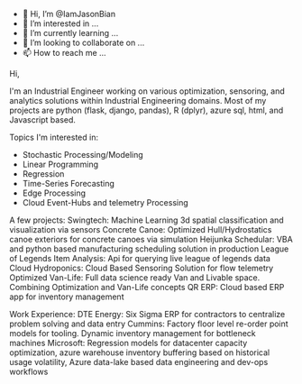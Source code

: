 - 👋 Hi, I’m @IamJasonBian
- 👀 I’m interested in ...
- 🌱 I’m currently learning ...
- 💞️ I’m looking to collaborate on ...
- 📫 How to reach me ...

<!---
IamJasonBian/IamJasonBian is a ✨ special ✨ repository because its `README.md` (this file) appears on your GitHub profile.
You can click the Preview link to take a look at your changes.
--->

Hi, 

I'm an Industrial Engineer working on various optimization, sensoring, and analytics solutions within Industrial Engineering domains. Most of my projects are python (flask, django, pandas), R (dplyr), azure sql, html, and Javascript based.

Topics I'm interested in: 
  * Stochastic Processing/Modeling 
  * Linear Programming
  * Regression
  * Time-Series Forecasting
  * Edge Processing
  * Cloud Event-Hubs and telemetry Processing
  
 A few projects:
  Swingtech: Machine Learning 3d spatial classification and visualization via sensors
  Concrete Canoe: Optimized Hull/Hydrostatics canoe exteriors for concrete canoes via simulation
  Heijunka Schedular: VBA and python based manufacturing scheduling solution in production
  League of Legends Item Analysis: Api for querying live league of legends data
  Cloud Hydroponics: Cloud Based Sensoring Solution for flow telemetry 
  Optimized Van-Life: Full data science ready Van and Livable space. Combining Optimization and Van-Life concepts
  QR ERP: Cloud based ERP app for inventory management 
  
 Work Experience:
   DTE Energy: Six Sigma ERP for contractors to centralize problem solving and data entry
   Cummins: Factory floor level re-order point models for tooling. Dynamic inventory management for bottleneck machines
   Microsoft: Regression models for datacenter capacity optimization, azure warehouse inventory buffering based on historical usage volatility, Azure data-lake based data engineering and dev-ops workflows
   
   

